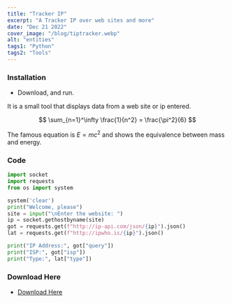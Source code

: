 ```yaml
---
title: "Tracker IP"
excerpt: "A Tracker IP over web sites and more"
date: "Dec 21 2022"
cover_image: "/blog/tiptracker.webp"
alt: "entities"
tags1: "Python"
tags2: "Tools"
---
```


### Installation

* Download, and run.

It is a small tool that displays data from a web site or ip entered.

$$
\sum_{n=1}^\infty \frac{1}{n^2} = \frac{\pi^2}{6}
$$

The famous equation is $E=mc^2$ and shows the equivalence between mass and energy.

### Code

```python
import socket
import requests
from os import system

system('clear')
print("Welcome, please")
site = input("\nEnter the website: ")
ip = socket.gethostbyname(site)
got = requests.get(f"http://ip-api.com/json/{ip}").json()
lat = requests.get(f"http://ipwho.is/{ip}").json()

print("IP Address:", got["query"])
print("ISP:", got["isp"])
print("Type:", lat["type"])
```


### Download Here

* [Download Here](https://drive.google.com/file/d/1jlsOKaZSsocnx_mwd9pfCeWuZIDCKKaU/view?usp=share_link)